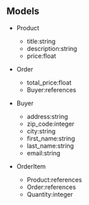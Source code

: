 ## Models
- Product
    - title:string
    - description:string
    - price:float

- Order
    - total_price:float
    - Buyer:references

- Buyer
    - address:string
    - zip_code:integer
    - city:string
    - first_name:string
    - last_name:string
    - email:string

- OrderItem
    - Product:references
    - Order:references
    - Quantity:integer